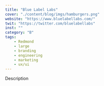```yaml
---
title: "Blue Label Labs"
cover: "./content/blog/imgs/hamburgers.png"
website: "https://www.bluelabellabs.com/"
twit: "https://twitter.com/bluelabellabs"
inst: ""
category: "B"
tags:
    - Redmond
    - large
    - branding
    - engineering
    - marketing
    - ux/ui
---
```


Description
